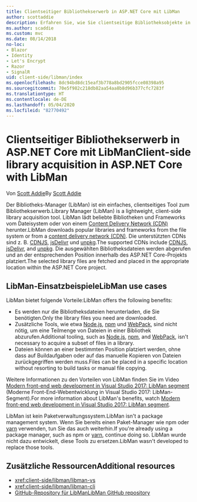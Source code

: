 ```yaml
---
title: Clientseitiger Bibliothekserwerb in ASP.NET Core mit LibMan
author: scottaddie
description: Erfahren Sie, wie Sie clientseitige Bibliotheksobjekte in einem ASP.NET Core-Projekt über den Bibliotheks-Manager (LibMan) installieren.
ms.author: scaddie
ms.custom: mvc
ms.date: 08/14/2018
no-loc:
- Blazor
- Identity
- Let's Encrypt
- Razor
- SignalR
uid: client-side/libman/index
ms.openlocfilehash: 8dc94bd8dc15eaf3b778a8bd2905fcce08398a95
ms.sourcegitcommit: 70e5f982c218db82aa54aa8b8d96b377cfc7283f
ms.translationtype: HT
ms.contentlocale: de-DE
ms.lasthandoff: 05/04/2020
ms.locfileid: "82770492"
---
```

# <a name="client-side-library-acquisition-in-aspnet-core-with-libman"></a><span data-ttu-id="5dd37-103">Clientseitiger Bibliothekserwerb in ASP.NET Core mit LibMan</span><span class="sxs-lookup"><span data-stu-id="5dd37-103">Client-side library acquisition in ASP.NET Core with LibMan</span></span>

<span data-ttu-id="5dd37-104">Von [Scott Addie](https://twitter.com/Scott_Addie)</span><span class="sxs-lookup"><span data-stu-id="5dd37-104">By [Scott Addie](https://twitter.com/Scott_Addie)</span></span>

<span data-ttu-id="5dd37-105">Der Bibliotheks-Manager (LibMan) ist ein einfaches, clientseitiges Tool zum Bibliothekserwerb.</span><span class="sxs-lookup"><span data-stu-id="5dd37-105">Library Manager (LibMan) is a lightweight, client-side library acquisition tool.</span></span> <span data-ttu-id="5dd37-106">LibMan lädt beliebte Bibliotheken und Frameworks vom Dateisystem oder von einem [Content Delivery Network (CDN)](https://wikipedia.org/wiki/Content_delivery_network) herunter.</span><span class="sxs-lookup"><span data-stu-id="5dd37-106">LibMan downloads popular libraries and frameworks from the file system or from a [content delivery network (CDN)](https://wikipedia.org/wiki/Content_delivery_network).</span></span> <span data-ttu-id="5dd37-107">Die unterstützten CDNs sind z. B. [CDNJS](https://cdnjs.com/), [jsDelivr](https://www.jsdelivr.com/) und [unpkg](https://unpkg.com/#/).</span><span class="sxs-lookup"><span data-stu-id="5dd37-107">The supported CDNs include [CDNJS](https://cdnjs.com/), [jsDelivr](https://www.jsdelivr.com/), and [unpkg](https://unpkg.com/#/).</span></span> <span data-ttu-id="5dd37-108">Die ausgewählten Bibliotheksdateien werden abgerufen und an der entsprechenden Position innerhalb des ASP.NET Core-Projekts platziert.</span><span class="sxs-lookup"><span data-stu-id="5dd37-108">The selected library files are fetched and placed in the appropriate location within the ASP.NET Core project.</span></span>

## <a name="libman-use-cases"></a><span data-ttu-id="5dd37-109">LibMan-Einsatzbeispiele</span><span class="sxs-lookup"><span data-stu-id="5dd37-109">LibMan use cases</span></span>

<span data-ttu-id="5dd37-110">LibMan bietet folgende Vorteile:</span><span class="sxs-lookup"><span data-stu-id="5dd37-110">LibMan offers the following benefits:</span></span>

* <span data-ttu-id="5dd37-111">Es werden nur die Bibliotheksdateien herunterladen, die Sie benötigten.</span><span class="sxs-lookup"><span data-stu-id="5dd37-111">Only the library files you need are downloaded.</span></span>
* <span data-ttu-id="5dd37-112">Zusätzliche Tools, wie etwa [Node.js](https://nodejs.org), [npm](https://www.npmjs.com) und [WebPack](https://webpack.js.org), sind nicht nötig, um eine Teilmenge von Dateien in einer Bibliothek abzurufen.</span><span class="sxs-lookup"><span data-stu-id="5dd37-112">Additional tooling, such as [Node.js](https://nodejs.org), [npm](https://www.npmjs.com), and [WebPack](https://webpack.js.org), isn't necessary to acquire a subset of files in a library.</span></span>
* <span data-ttu-id="5dd37-113">Dateien können an einer bestimmten Position platziert werden, ohne dass auf Buildaufgaben oder auf das manuelle Kopieren von Dateien zurückgegriffen werden muss.</span><span class="sxs-lookup"><span data-stu-id="5dd37-113">Files can be placed in a specific location without resorting to build tasks or manual file copying.</span></span>

<span data-ttu-id="5dd37-114">Weitere Informationen zu den Vorteilen von LibMan finden Sie im Video [Modern front-end web development in Visual Studio 2017: LibMan segment](https://channel9.msdn.com/Events/Build/2017/B8073#time=43m34s) (Moderne Front-End-Webentwicklung in Visual Studio 2017: LibMan-Segment).</span><span class="sxs-lookup"><span data-stu-id="5dd37-114">For more information about LibMan's benefits, watch [Modern front-end web development in Visual Studio 2017: LibMan segment](https://channel9.msdn.com/Events/Build/2017/B8073#time=43m34s).</span></span>

<span data-ttu-id="5dd37-115">LibMan ist kein Paketverwaltungssystem.</span><span class="sxs-lookup"><span data-stu-id="5dd37-115">LibMan isn't a package management system.</span></span> <span data-ttu-id="5dd37-116">Wenn Sie bereits einen Paket-Manager wie npm oder [yarn](https://yarnpkg.com) verwenden, tun Sie das auch weiterhin.</span><span class="sxs-lookup"><span data-stu-id="5dd37-116">If you're already using a package manager, such as npm or [yarn](https://yarnpkg.com), continue doing so.</span></span> <span data-ttu-id="5dd37-117">LibMan wurde nicht dazu entwickelt, diese Tools zu ersetzen.</span><span class="sxs-lookup"><span data-stu-id="5dd37-117">LibMan wasn't developed to replace those tools.</span></span>

## <a name="additional-resources"></a><span data-ttu-id="5dd37-118">Zusätzliche Ressourcen</span><span class="sxs-lookup"><span data-stu-id="5dd37-118">Additional resources</span></span>

* <xref:client-side/libman/libman-vs>
* <xref:client-side/libman/libman-cli>
* [<span data-ttu-id="5dd37-119">GitHub-Repository für LibMan</span><span class="sxs-lookup"><span data-stu-id="5dd37-119">LibMan GitHub repository</span></span>](https://github.com/aspnet/LibraryManager)
